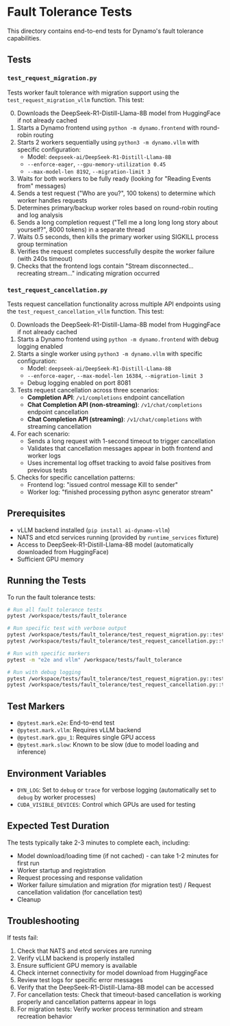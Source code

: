 # Fault Tolerance Tests

This directory contains end-to-end tests for Dynamo's fault tolerance capabilities.

## Tests

### `test_request_migration.py`

Tests worker fault tolerance with migration support using the `test_request_migration_vllm` function. This test:

0. Downloads the DeepSeek-R1-Distill-Llama-8B model from HuggingFace if not already cached
1. Starts a Dynamo frontend using `python -m dynamo.frontend` with round-robin routing
2. Starts 2 workers sequentially using `python3 -m dynamo.vllm` with specific configuration:
   - Model: `deepseek-ai/DeepSeek-R1-Distill-Llama-8B`
   - `--enforce-eager`, `--gpu-memory-utilization 0.45`
   - `--max-model-len 8192`, `--migration-limit 3`
3. Waits for both workers to be fully ready (looking for "Reading Events from" messages)
4. Sends a test request ("Who are you?", 100 tokens) to determine which worker handles requests
5. Determines primary/backup worker roles based on round-robin routing and log analysis
6. Sends a long completion request ("Tell me a long long long story about yourself?", 8000 tokens) in a separate thread
7. Waits 0.5 seconds, then kills the primary worker using SIGKILL process group termination
8. Verifies the request completes successfully despite the worker failure (with 240s timeout)
9. Checks that the frontend logs contain "Stream disconnected... recreating stream..." indicating migration occurred

### `test_request_cancellation.py`

Tests request cancellation functionality across multiple API endpoints using the `test_request_cancellation_vllm` function. This test:

0. Downloads the DeepSeek-R1-Distill-Llama-8B model from HuggingFace if not already cached
1. Starts a Dynamo frontend using `python -m dynamo.frontend` with debug logging enabled
2. Starts a single worker using `python3 -m dynamo.vllm` with specific configuration:
   - Model: `deepseek-ai/DeepSeek-R1-Distill-Llama-8B`
   - `--enforce-eager`, `--max-model-len 16384`, `--migration-limit 3`
   - Debug logging enabled on port 8081
3. Tests request cancellation across three scenarios:
   - **Completion API**: `/v1/completions` endpoint cancellation
   - **Chat Completion API (non-streaming)**: `/v1/chat/completions` endpoint cancellation
   - **Chat Completion API (streaming)**: `/v1/chat/completions` with streaming cancellation
4. For each scenario:
   - Sends a long request with 1-second timeout to trigger cancellation
   - Validates that cancellation messages appear in both frontend and worker logs
   - Uses incremental log offset tracking to avoid false positives from previous tests
5. Checks for specific cancellation patterns:
   - Frontend log: "issued control message Kill to sender"
   - Worker log: "finished processing python async generator stream"

## Prerequisites

- vLLM backend installed (`pip install ai-dynamo-vllm`)
- NATS and etcd services running (provided by `runtime_services` fixture)
- Access to DeepSeek-R1-Distill-Llama-8B model (automatically downloaded from HuggingFace)
- Sufficient GPU memory

## Running the Tests

To run the fault tolerance tests:

```bash
# Run all fault tolerance tests
pytest /workspace/tests/fault_tolerance

# Run specific test with verbose output
pytest /workspace/tests/fault_tolerance/test_request_migration.py::test_request_migration_vllm -v
pytest /workspace/tests/fault_tolerance/test_request_cancellation.py::test_request_cancellation_vllm -v

# Run with specific markers
pytest -m "e2e and vllm" /workspace/tests/fault_tolerance

# Run with debug logging
pytest /workspace/tests/fault_tolerance/test_request_migration.py::test_request_migration_vllm -v -s
pytest /workspace/tests/fault_tolerance/test_request_cancellation.py::test_request_cancellation_vllm -v -s
```

## Test Markers

- `@pytest.mark.e2e`: End-to-end test
- `@pytest.mark.vllm`: Requires vLLM backend
- `@pytest.mark.gpu_1`: Requires single GPU access
- `@pytest.mark.slow`: Known to be slow (due to model loading and inference)

## Environment Variables

- `DYN_LOG`: Set to `debug` or `trace` for verbose logging (automatically set to `debug` by worker processes)
- `CUDA_VISIBLE_DEVICES`: Control which GPUs are used for testing

## Expected Test Duration

The tests typically take 2-3 minutes to complete each, including:
- Model download/loading time (if not cached) - can take 1-2 minutes for first run
- Worker startup and registration
- Request processing and response validation
- Worker failure simulation and migration (for migration test) / Request cancellation validation (for cancellation test)
- Cleanup

## Troubleshooting

If tests fail:

1. Check that NATS and etcd services are running
2. Verify vLLM backend is properly installed
3. Ensure sufficient GPU memory is available
4. Check internet connectivity for model download from HuggingFace
5. Review test logs for specific error messages
6. Verify that the DeepSeek-R1-Distill-Llama-8B model can be accessed
7. For cancellation tests: Check that timeout-based cancellation is working properly and cancellation patterns appear in logs
8. For migration tests: Verify worker process termination and stream recreation behavior
